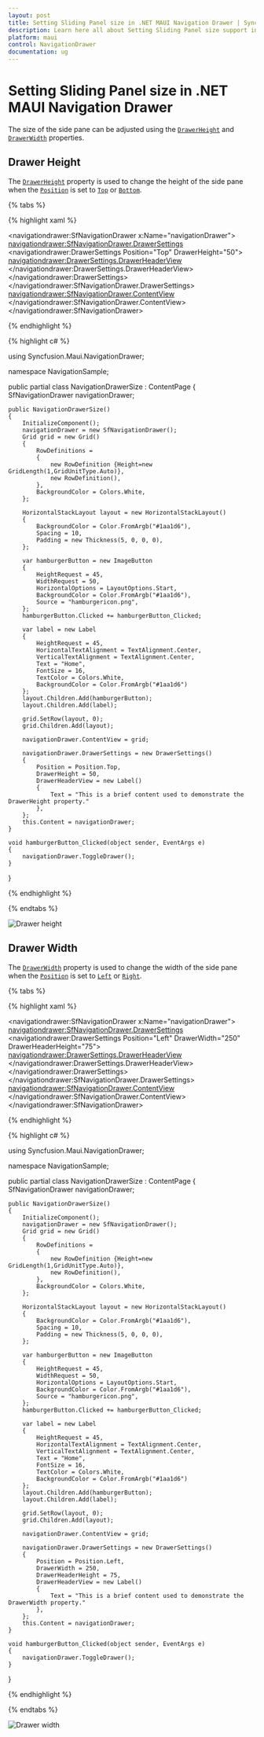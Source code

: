 ```yaml
---
layout: post
title: Setting Sliding Panel size in .NET MAUI Navigation Drawer | Syncfusion
description: Learn here all about Setting Sliding Panel size support in Syncfusion .NET MAUI Navigation Drawer (SfNavigationDrawer) control and more.
platform: maui
control: NavigationDrawer
documentation: ug
---
```

# Setting Sliding Panel size in .NET MAUI Navigation Drawer

The size of the side pane can be adjusted using the [`DrawerHeight`]() and [`DrawerWidth`]() properties.

## Drawer Height

The [`DrawerHeight`]() property is used to change the height of the side pane when the [`Position`]() is set to [`Top`]() or [`Bottom`]().

{% tabs %}

{% highlight xaml %}

<navigationdrawer:SfNavigationDrawer x:Name="navigationDrawer">
    <navigationdrawer:SfNavigationDrawer.DrawerSettings>
        <navigationdrawer:DrawerSettings Position="Top"
                                         DrawerHeight="50">
            <navigationdrawer:DrawerSettings.DrawerHeaderView>
                <Label Text="This is a brief content used to demonstrate the DrawerHeight property."/>
            </navigationdrawer:DrawerSettings.DrawerHeaderView>
        </navigationdrawer:DrawerSettings>
    </navigationdrawer:SfNavigationDrawer.DrawerSettings>
    <navigationdrawer:SfNavigationDrawer.ContentView>
        <Grid x:Name="mainContentView"
              BackgroundColor="White"
              RowDefinitions="Auto,*">
            <HorizontalStackLayout BackgroundColor="#1aa1d6"
                                   Spacing="10"
                                   Padding="5,0,0,0">
                <ImageButton x:Name="hamburgerButton"
                             HeightRequest="45"
                             WidthRequest="50"
                             HorizontalOptions="Start"
                             Source="hamburgericon.png"
                             BackgroundColor="#1aa1d6"
                             Clicked="hamburgerButton_Clicked"/>
            </HorizontalStackLayout>
        </Grid>
    </navigationdrawer:SfNavigationDrawer.ContentView>
</navigationdrawer:SfNavigationDrawer>
	
{% endhighlight %}	
	
{% highlight c# %} 

using Syncfusion.Maui.NavigationDrawer;

namespace NavigationSample;

public partial class NavigationDrawerSize : ContentPage
{
    SfNavigationDrawer navigationDrawer;
    
    public NavigationDrawerSize()
	{
		InitializeComponent();
        navigationDrawer = new SfNavigationDrawer();
        Grid grid = new Grid()
        {
            RowDefinitions =
            {
                new RowDefinition {Height=new GridLength(1,GridUnitType.Auto)},
                new RowDefinition(),
            },
            BackgroundColor = Colors.White,
        };

        HorizontalStackLayout layout = new HorizontalStackLayout()
        {
            BackgroundColor = Color.FromArgb("#1aa1d6"),
            Spacing = 10,
            Padding = new Thickness(5, 0, 0, 0),
        };

        var hamburgerButton = new ImageButton
        {
            HeightRequest = 45,
            WidthRequest = 50,
            HorizontalOptions = LayoutOptions.Start,
            BackgroundColor = Color.FromArgb("#1aa1d6"),
            Source = "hamburgericon.png",
        };
        hamburgerButton.Clicked += hamburgerButton_Clicked;

        var label = new Label
        {
            HeightRequest = 45,
            HorizontalTextAlignment = TextAlignment.Center,
            VerticalTextAlignment = TextAlignment.Center,
            Text = "Home",
            FontSize = 16,
            TextColor = Colors.White,
            BackgroundColor = Color.FromArgb("#1aa1d6")
        };
        layout.Children.Add(hamburgerButton);
        layout.Children.Add(label);

        grid.SetRow(layout, 0);
        grid.Children.Add(layout);
        
        navigationDrawer.ContentView = grid;

        navigationDrawer.DrawerSettings = new DrawerSettings()
        {
            Position = Position.Top,
            DrawerHeight = 50,
            DrawerHeaderView = new Label()
            {
                Text = "This is a brief content used to demonstrate the DrawerHeight property."
            },
        };
        this.Content = navigationDrawer;
    }

    void hamburgerButton_Clicked(object sender, EventArgs e)
    {
        navigationDrawer.ToggleDrawer();
    }
}

{% endhighlight %}

{% endtabs %}

![Drawer height]()

## Drawer Width

The [`DrawerWidth`]() property is used to change the width of the side pane when the [`Position`]() is set to [`Left`]() or [`Right`]().

{% tabs %}

{% highlight xaml %}

 <navigationdrawer:SfNavigationDrawer x:Name="navigationDrawer">
     <navigationdrawer:SfNavigationDrawer.DrawerSettings>
         <navigationdrawer:DrawerSettings Position="Left"
                                          DrawerWidth="250"
                                          DrawerHeaderHeight="75">
             <navigationdrawer:DrawerSettings.DrawerHeaderView>
                 <Label Text="This is a brief content used to demonstrate the DrawerWidth property."/>
             </navigationdrawer:DrawerSettings.DrawerHeaderView>
         </navigationdrawer:DrawerSettings>
     </navigationdrawer:SfNavigationDrawer.DrawerSettings>
     <navigationdrawer:SfNavigationDrawer.ContentView>
         <Grid x:Name="mainContentView"
               BackgroundColor="White"
               RowDefinitions="Auto,*">
             <HorizontalStackLayout BackgroundColor="#1aa1d6"
                                    Spacing="10"
                                    Padding="5,0,0,0">
                 <ImageButton x:Name="hamburgerButton"
                              HeightRequest="45"
                              WidthRequest="50"
                              HorizontalOptions="Start"
                              Source="hamburgericon.png"
                              BackgroundColor="#1aa1d6"
                              Clicked="hamburgerButton_Clicked"/>
             </HorizontalStackLayout>
         </Grid>
     </navigationdrawer:SfNavigationDrawer.ContentView>
 </navigationdrawer:SfNavigationDrawer>
	
{% endhighlight %}	
	
{% highlight c# %} 

using Syncfusion.Maui.NavigationDrawer;

namespace NavigationSample;

public partial class NavigationDrawerSize : ContentPage
{
    SfNavigationDrawer navigationDrawer;
    
    public NavigationDrawerSize()
	{
		InitializeComponent();
        navigationDrawer = new SfNavigationDrawer();
        Grid grid = new Grid()
        {
            RowDefinitions =
            {
                new RowDefinition {Height=new GridLength(1,GridUnitType.Auto)},
                new RowDefinition(),
            },
            BackgroundColor = Colors.White,
        };

        HorizontalStackLayout layout = new HorizontalStackLayout()
        {
            BackgroundColor = Color.FromArgb("#1aa1d6"),
            Spacing = 10,
            Padding = new Thickness(5, 0, 0, 0),
        };

        var hamburgerButton = new ImageButton
        {
            HeightRequest = 45,
            WidthRequest = 50,
            HorizontalOptions = LayoutOptions.Start,
            BackgroundColor = Color.FromArgb("#1aa1d6"),
            Source = "hamburgericon.png",
        };
        hamburgerButton.Clicked += hamburgerButton_Clicked;

        var label = new Label
        {
            HeightRequest = 45,
            HorizontalTextAlignment = TextAlignment.Center,
            VerticalTextAlignment = TextAlignment.Center,
            Text = "Home",
            FontSize = 16,
            TextColor = Colors.White,
            BackgroundColor = Color.FromArgb("#1aa1d6")
        };
        layout.Children.Add(hamburgerButton);
        layout.Children.Add(label);

        grid.SetRow(layout, 0);
        grid.Children.Add(layout);
        
        navigationDrawer.ContentView = grid;

        navigationDrawer.DrawerSettings = new DrawerSettings()
        {
            Position = Position.Left,
            DrawerWidth = 250,
            DrawerHeaderHeight = 75,
            DrawerHeaderView = new Label()
            {
                Text = "This is a brief content used to demonstrate the DrawerWidth property."
            },
        };
        this.Content = navigationDrawer;
    }

    void hamburgerButton_Clicked(object sender, EventArgs e)
    {
        navigationDrawer.ToggleDrawer();
    }
}

{% endhighlight %}

{% endtabs %}

![Drawer width]()
